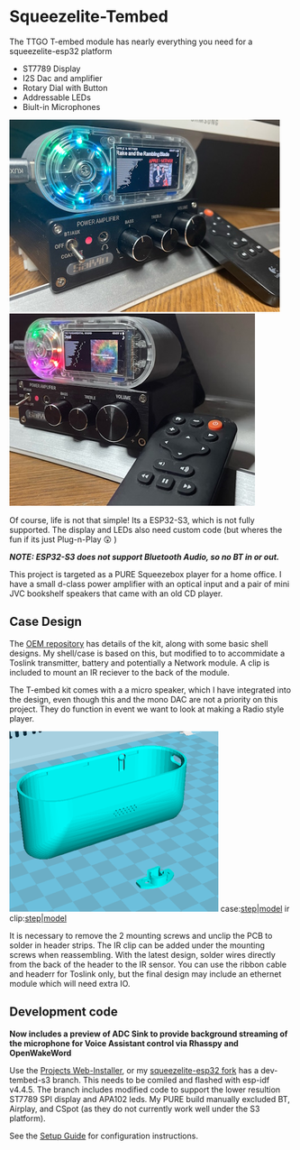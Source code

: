 # Squeezelite-Tembed

The TTGO T-embed module has nearly everything you need for a squeezelite-esp32 platform
- ST7789 Display
- I2S Dac and amplifier
- Rotary Dial with Button
- Addressable LEDs
- Biult-in Microphones

![Squeexelite-Tembed](tembed1.jpg)![Squeexelite-Tembed](tembed2.jpg)

Of course, life is not that simple!  Its a ESP32-S3, which is not fully supported. The display and LEDs also need custom code (but wheres the fun if its just Plug-n-Play 😲 ) 

**_NOTE: ESP32-S3 does not support Bluetooth Audio, so no BT in or out._**

This project is targeted as a PURE Squeezebox player for a home office.  I have a small d-class power amplifier with an optical input and a pair of mini JVC bookshelf speakers that came with an old CD player.

## Case Design
The [OEM repository](https://github.com/Xinyuan-LilyGO/T-Embed/tree/main) has details of the kit, along with some basic shell designs.  My shell/case is based on this, but modified to to accommidate a Toslink transmitter, battery and potentially a Network module.  A clip is included to mount an IR reciever to the back of the module.

The T-embed kit comes with a a micro speaker, which I have integrated into the design, even though this and the mono DAC are not a priority on this project.  They do function in event we want to look at making a Radio style player.

![Case Model](tembed-model.png)
case:[step](tembed-case.STEP)|[model](tembed-case.STEP) ir clip:[step](tembed-ir-clip.STEP)|[model](tembed-ir-clip.STL)

It is necessary to remove the 2 mounting screws and unclip the PCB to solder in header strips. The IR clip can be added under the mounting screws when reassembling.  With the latest design, solder wires directly from the back of the header to the IR sensor.  You can use the ribbon cable and headerr for Toslink only, but the final design may include an ethernet module which will need extra IO.  


## Development code
**Now includes a preview of ADC Sink to provide background streaming of the microphone for Voice Assistant control via Rhasspy and OpenWakeWord**

Use the [Projects Web-Installer](https://wizmo2.github.io/TAudio-Case/), or my [squeezelite-esp32 fork](https://github.com/wizmo2/squeezelite-esp32/tree/dev-tembed-s3) has a dev-tembed-s3 branch.  This needs to be comiled and flashed with esp-idf v4.4.5.  The branch includes modified code to support the lower resultion ST7789 SPI display and APA102 leds.  My PURE build manually excluded BT, Airplay, and CSpot (as they do not currently work well under the S3 platform).

See the [Setup Guide](docs/setup.md) for configuration instructions.   

